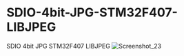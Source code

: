 # SDIO-4bit-JPG-STM32F407-LIBJPEG
SDIO 4bit JPG STM32F407 LIBJPEG
![Screenshot_23](https://user-images.githubusercontent.com/31142397/196007991-b33ab017-b09d-4bf5-a514-3e27615209af.jpg)
